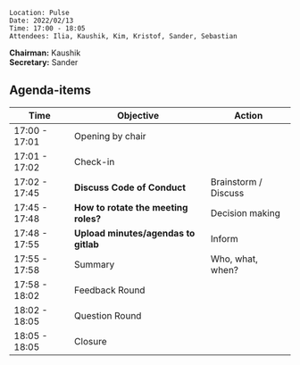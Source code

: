 ```plaintext
Location: Pulse
Date: 2022/02/13
Time: 17:00 - 18:05
Attendees: Ilia, Kaushik, Kim, Kristof, Sander, Sebastian
```

**Chairman:** Kaushik \
**Secretary:** Sander

## Agenda-items
| Time | Objective | Action |
|------|-----------|--------|
| 17:00 - 17:01 | Opening by chair |  |
| 17:01 - 17:02 | Check-in |  |
| 17:02 - 17:45 | **Discuss Code of Conduct** | Brainstorm / Discuss |
| 17:45 - 17:48 | **How to rotate the meeting roles?** | Decision making |
| 17:48 - 17:55 | **Upload minutes/agendas to gitlab** | Inform |
| 17:55 - 17:58 | Summary | Who, what, when? |
| 17:58 - 18:02 | Feedback Round |  |
| 18:02 - 18:05 | Question Round |  |
| 18:05 - 18:05 | Closure |  |
